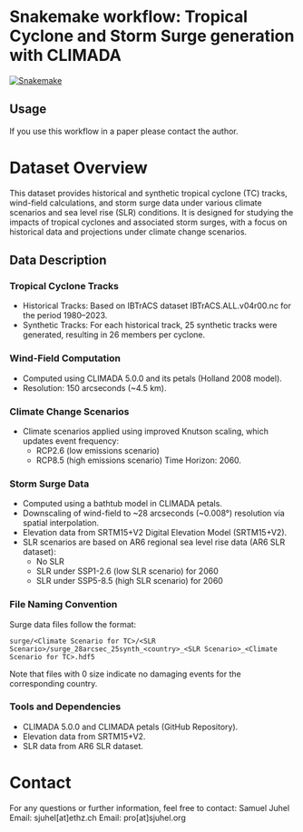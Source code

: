 # Snakemake workflow: Tropical Cyclone and Storm Surge generation with CLIMADA

[![Snakemake](https://img.shields.io/badge/snakemake-≥6.3.0-brightgreen.svg)](https://snakemake.github.io)

## Usage

If you use this workflow in a paper please contact the author.

# Dataset Overview

This dataset provides historical and synthetic tropical cyclone (TC) tracks, wind-field calculations, and storm surge data under various climate scenarios and sea level rise (SLR) conditions. It is designed for studying the impacts of tropical cyclones and associated storm surges, with a focus on historical data and projections under climate change scenarios.

## Data Description

### Tropical Cyclone Tracks
   - Historical Tracks: Based on IBTrACS dataset IBTrACS.ALL.v04r00.nc for the period 1980–2023.
   - Synthetic Tracks: For each historical track, 25 synthetic tracks were generated, resulting in 26 members per cyclone.

### Wind-Field Computation
   - Computed using CLIMADA 5.0.0 and its petals (Holland 2008 model).
   - Resolution: 150 arcseconds (~4.5 km).

### Climate Change Scenarios
   - Climate scenarios applied using improved Knutson scaling, which updates event frequency:
        * RCP2.6 (low emissions scenario)
        * RCP8.5 (high emissions scenario)
    Time Horizon: 2060.

### Storm Surge Data
  - Computed using a bathtub model in CLIMADA petals.
  - Downscaling of wind-field to ~28 arcseconds (~0.008°) resolution via spatial interpolation.
  - Elevation data from SRTM15+V2 Digital Elevation Model (SRTM15+V2).
  - SLR scenarios are based on AR6 regional sea level rise data (AR6 SLR dataset):
      * No SLR
      * SLR under SSP1-2.6 (low SLR scenario) for 2060
      * SLR under SSP5-8.5 (high SLR scenario) for 2060

### File Naming Convention

Surge data files follow the format:

`surge/<Climate Scenario for TC>/<SLR Scenario>/surge_28arcsec_25synth_<country>_<SLR Scenario>_<Climate Scenario for TC>.hdf5`

Note that files with 0 size indicate no damaging events for the corresponding country.

### Tools and Dependencies
  * CLIMADA 5.0.0 and CLIMADA petals (GitHub Repository).
  * Elevation data from SRTM15+V2.
  * SLR data from AR6 SLR dataset.

# Contact

For any questions or further information, feel free to contact:
    Samuel Juhel
        Email: sjuhel[at]ethz.ch
        Email: pro[at]sjuhel.org

